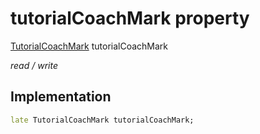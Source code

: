 


# tutorialCoachMark property







[TutorialCoachMark](https://pub.dev/documentation/tutorial_coach_mark/1.2.9/tutorial_coach_mark/TutorialCoachMark-class.html) tutorialCoachMark
  
_<span class="feature">read / write</span>_






## Implementation

```dart
late TutorialCoachMark tutorialCoachMark;
```







